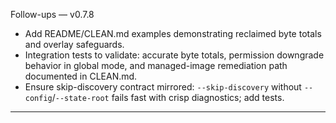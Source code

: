 Follow-ups — v0.7.8

- Add README/CLEAN.md examples demonstrating reclaimed byte totals and overlay safeguards.
- Integration tests to validate: accurate byte totals, permission downgrade behavior in global mode, and managed-image remediation path documented in CLEAN.md.
- Ensure skip-discovery contract mirrored: `--skip-discovery` without `--config`/`--state-root` fails fast with crisp diagnostics; add tests.

---

